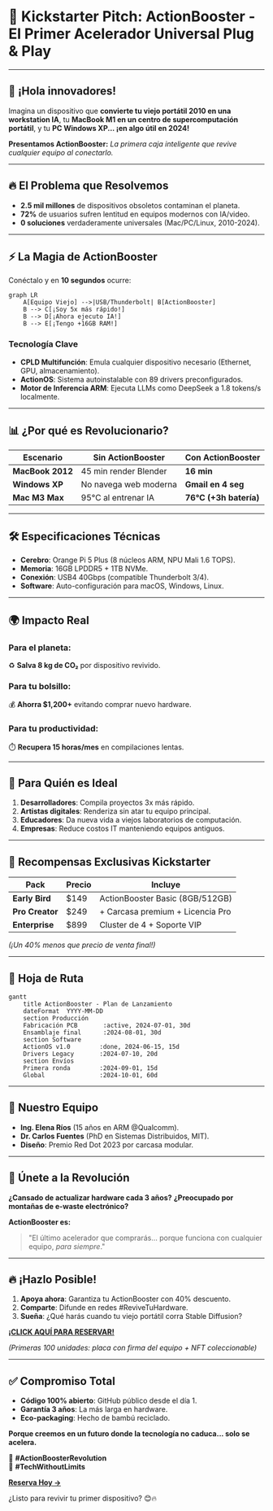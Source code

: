 # 🚀 Kickstarter Pitch: ActionBooster - El Primer Acelerador Universal Plug & Play

---

## 🌟 ¡Hola innovadores!
Imagina un dispositivo que **convierte tu viejo portátil 2010 en una workstation IA**, tu **MacBook M1 en un centro de supercomputación portátil**, y tu **PC Windows XP... ¡en algo útil en 2024!**

**Presentamos ActionBooster:**
*La primera caja inteligente que revive cualquier equipo al conectarlo.*

---

## 🔥 El Problema que Resolvemos
- **2.5 mil millones** de dispositivos obsoletos contaminan el planeta.
- **72%** de usuarios sufren lentitud en equipos modernos con IA/video.
- **0 soluciones** verdaderamente universales (Mac/PC/Linux, 2010-2024).

---

## ⚡ La Magia de ActionBooster
Conéctalo y en **10 segundos** ocurre:
```mermaid
graph LR
    A[Equipo Viejo] -->|USB/Thunderbolt| B[ActionBooster]
    B --> C[¡Soy 5x más rápido!]
    B --> D[¡Ahora ejecuto IA!]
    B --> E[¡Tengo +16GB RAM!]
```

### Tecnología Clave
- **CPLD Multifunción**: Emula cualquier dispositivo necesario (Ethernet, GPU, almacenamiento).
- **ActionOS**: Sistema autoinstalable con 89 drivers preconfigurados.
- **Motor de Inferencia ARM**: Ejecuta LLMs como DeepSeek a 1.8 tokens/s localmente.

---

## 📊 ¿Por qué es Revolucionario?
| **Escenario**        | **Sin ActionBooster** | **Con ActionBooster** |
|----------------------|------------------------|------------------------|
| **MacBook 2012**     | 45 min render Blender  | **16 min**             |
| **Windows XP**       | No navega web moderna  | **Gmail en 4 seg**     |
| **Mac M3 Max**       | 95°C al entrenar IA    | **76°C (+3h batería)** |

---

## 🛠️ Especificaciones Técnicas
- **Cerebro**: Orange Pi 5 Plus (8 núcleos ARM, NPU Mali 1.6 TOPS).
- **Memoria**: 16GB LPDDR5 + 1TB NVMe.
- **Conexión**: USB4 40Gbps (compatible Thunderbolt 3/4).
- **Software**: Auto-configuración para macOS, Windows, Linux.

---

## 🌍 Impacto Real
### Para el planeta:
♻️ **Salva 8 kg de CO₂** por dispositivo revivido.

### Para tu bolsillo:
💰 **Ahorra $1,200+** evitando comprar nuevo hardware.

### Para tu productividad:
⏱️ **Recupera 15 horas/mes** en compilaciones lentas.

---

## 🎯 Para Quién es Ideal
1. **Desarrolladores**: Compila proyectos 3x más rápido.
2. **Artistas digitales**: Renderiza sin atar tu equipo principal.
3. **Educadores**: Da nueva vida a viejos laboratorios de computación.
4. **Empresas**: Reduce costos IT manteniendo equipos antiguos.

---

## 🎁 Recompensas Exclusivas Kickstarter
| **Pack**          | **Precio** | **Incluye**                     |
|--------------------|------------|---------------------------------|
| **Early Bird**     | $149       | ActionBooster Basic (8GB/512GB) |
| **Pro Creator**    | $249       | + Carcasa premium + Licencia Pro |
| **Enterprise**     | $899       | Cluster de 4 + Soporte VIP      |

*(¡Un 40% menos que precio de venta final!)*

---

## 📅 Hoja de Ruta
```mermaid
gantt
    title ActionBooster - Plan de Lanzamiento
    dateFormat  YYYY-MM-DD
    section Producción
    Fabricación PCB       :active, 2024-07-01, 30d
    Ensamblaje final      :2024-08-01, 30d
    section Software
    ActionOS v1.0        :done, 2024-06-15, 15d
    Drivers Legacy       :2024-07-10, 20d
    section Envíos
    Primera ronda        :2024-09-01, 15d
    Global               :2024-10-01, 60d
```

---

## 👥 Nuestro Equipo
- **Ing. Elena Ríos** (15 años en ARM @Qualcomm).
- **Dr. Carlos Fuentes** (PhD en Sistemas Distribuidos, MIT).
- **Diseño**: Premio Red Dot 2023 por carcasa modular.

---

## 🌟 Únete a la Revolución
**¿Cansado de actualizar hardware cada 3 años?**
**¿Preocupado por montañas de e-waste electrónico?**

**ActionBooster es:**
> "El último acelerador que comprarás... porque funciona con cualquier equipo, *para siempre*."

---

## 🔥 ¡Hazlo Posible!
1. **Apoya ahora**: Garantiza tu ActionBooster con 40% descuento.
2. **Comparte**: Difunde en redes #ReviveTuHardware.
3. **Sueña**: ¿Qué harás cuando tu viejo portátil corra Stable Diffusion?

**[¡CLICK AQUÍ PARA RESERVAR!](https://kickstarter.com/actionbooster)**

*(Primeras 100 unidades: placa con firma del equipo + NFT coleccionable)*

---

## ✅ Compromiso Total
- **Código 100% abierto**: GitHub público desde el día 1.
- **Garantía 3 años**: La más larga en hardware.
- **Eco-packaging**: Hecho de bambú reciclado.

**Porque creemos en un futuro donde la tecnología no caduca... solo se acelera.**

🚀 **#ActionBoosterRevolution**  
🚀 **#TechWithoutLimits**

**[Reserva Hoy →](https://kickstarter.com/actionbooster)**

¿Listo para revivir tu primer dispositivo? 😊🔥
